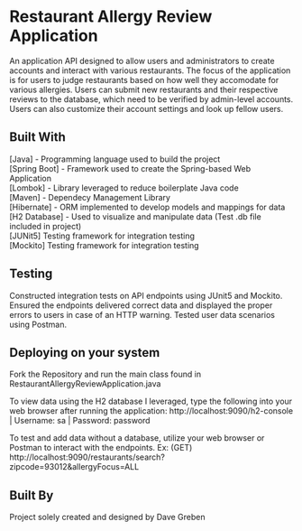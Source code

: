 # Restaurant Allergy Review Application

An application API designed to allow users and administrators to create accounts and interact with various restaurants. The focus of the application is for users to judge restaurants based on how well they accomodate for various allergies. Users can submit new restaurants and their respective reviews to the database, which need to be verified by admin-level accounts. Users can also customize their account settings and look up fellow users.

## Built With
[Java] - Programming language used to build the project  
[Spring Boot] - Framework used to create the Spring-based Web Application  
[Lombok] - Library leveraged to reduce boilerplate Java code  
[Maven] - Dependecy Management Library  
[Hibernate] - ORM implemented to develop models and mappings for data  
[H2 Database] - Used to visualize and manipulate data (Test .db file included in project)  
[JUNit5] Testing framework for integration testing  
[Mockito] Testing framework for integration testing  

## Testing
Constructed integration tests on API endpoints using JUnit5 and Mockito. Ensured the endpoints delivered correct data and displayed the proper errors to users in case of an HTTP warning. Tested user data scenarios using Postman.

## Deploying on your system
Fork the Repository and run the main class found in RestaurantAllergyReviewApplication.java  

To view data using the H2 database I leveraged, type the following into your web browser after running the application: http://localhost:9090/h2-console | Username: sa | Password: password  

To test and add data without a database, utilize your web browser or Postman to interact with the endpoints. Ex: (GET) http://localhost:9090/restaurants/search?zipcode=93012&allergyFocus=ALL  

## Built By
Project solely created and designed by Dave Greben
